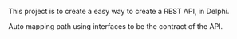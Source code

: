 This project is to create a easy way to create a REST API, in Delphi.

Auto mapping path using interfaces to be the contract of the API.
